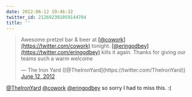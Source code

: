 ```yaml
---
date: 2012-06-12 19:46:32
twitter_id: 212692391059144704
title: ''
---
```


<blockquote class="twitter-tweet"><p lang="en" dir="ltr">Awesome pretzel bar &amp; beer at <a href="https://twitter.com/cowork?ref_src=twsrc%5Etfw">[@cowork](https://twitter.com/cowork)</a> tonight. <a href="https://twitter.com/eringodbey?ref_src=twsrc%5Etfw">[@eringodbey](https://twitter.com/eringodbey)</a> kills it again. Thanks for giving our teams such a warm welcome</p>&mdash; The Iron Yard ([@TheIronYard](https://twitter.com/TheIronYard)) <a href="https://twitter.com/TheIronYard/status/212686308781461504?ref_src=twsrc%5Etfw">June 12, 2012</a></blockquote>
<script async src="https://platform.twitter.com/widgets.js" charset="utf-8"></script>

[@TheIronYard](https://twitter.com/TheIronYard) [@cowork](https://twitter.com/cowork) [@eringodbey](https://twitter.com/eringodbey) so sorry I had to miss this. :(
